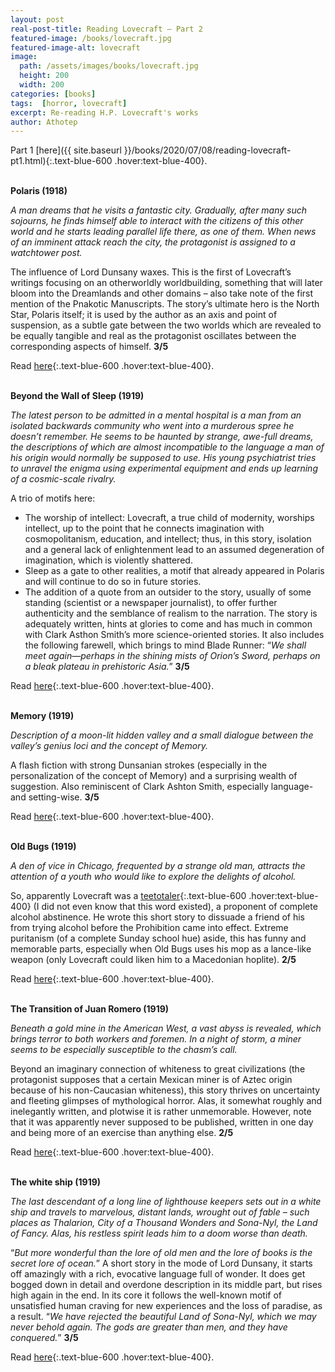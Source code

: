 ```yaml
---
layout: post
real-post-title: Reading Lovecraft – Part 2
featured-image: /books/lovecraft.jpg
featured-image-alt: lovecraft
image:
  path: /assets/images/books/lovecraft.jpg
  height: 200
  width: 200
categories: [books]
tags:  [horror, lovecraft]
excerpt: Re-reading H.P. Lovecraft's works
author: Athotep
---
```


Part 1 [here]({{ site.baseurl }}/books/2020/07/08/reading-lovecraft-pt1.html){:.text-blue-600 .hover:text-blue-400}.  
<br>

**Polaris (1918)**

*A man dreams that he visits a fantastic city. Gradually, after many such sojourns, he finds himself able to interact with the citizens of this other world and he starts leading parallel life there, as one of them. When news of an imminent attack reach the city, the protagonist is assigned to a watchtower post.*

The influence of Lord Dunsany waxes. This is the first of Lovecraft’s writings focusing on an otherworldly worldbuilding, something that will later bloom into the Dreamlands and other domains – also take note of the first mention of the Pnakotic Manuscripts. The story’s ultimate hero is the North Star, Polaris itself; it is used by the author as an axis and point of suspension, as a subtle gate between the two worlds which are revealed to be equally tangible and real as the protagonist oscillates between the corresponding aspects of himself. **3/5**

Read [here](https://www.hplovecraft.com/writings/texts/fiction/p.aspx){:.text-blue-600 .hover:text-blue-400}.  
<br>

**Beyond the Wall of Sleep (1919)**

*The latest person to be admitted in a mental hospital is a man from an isolated backwards community who went into a murderous spree he doesn’t remember. He seems to be haunted by strange, awe-full dreams, the descriptions of which are almost incompatible to the language a man of his origin would normally be supposed to use. His young psychiatrist tries to unravel the enigma using experimental equipment and ends up learning of a cosmic-scale rivalry.*

 A trio of motifs here: 
* The worship of intellect: Lovecraft, a true child of modernity, worships intellect, up to the point that he connects imagination with cosmopolitanism, education, and intellect; thus, in this story, isolation and a general lack of enlightenment lead to an assumed degeneration of imagination, which is violently shattered. 
* Sleep as a gate to other realities, a motif that already appeared in Polaris and will continue to do so in future stories.
* The addition of a quote from an outsider to the story, usually of some standing (scientist or a newspaper journalist), to offer further authenticity and the semblance of realism to the narration.
The story is adequately written, hints at glories to come and has much in common with Clark Asthon Smith’s more science-oriented stories. It also includes the following farewell, which brings to mind Blade Runner: “*We shall meet again—perhaps in the shining mists of Orion’s Sword, perhaps on a bleak plateau in prehistoric Asia.*” **3/5**

Read [here](https://www.hplovecraft.com/writings/texts/fiction/bws.aspx){:.text-blue-600 .hover:text-blue-400}.  
<br>

**Memory (1919)**

*Description of a moon-lit hidden valley and a small dialogue between the valley’s genius loci and the concept of Memory.*

A flash fiction with strong Dunsanian strokes (especially in the personalization of the concept of Memory) and a surprising wealth of suggestion. Also reminiscent of Clark Ashton Smith, especially language- and setting-wise. **3/5**

Read [here](https://www.hplovecraft.com/writings/texts/fiction/m.aspx){:.text-blue-600 .hover:text-blue-400}.  
<br>

**Old Bugs (1919)**

*A den of vice in Chicago, frequented by a strange old man, attracts the attention of a youth who would like to explore the delights of alcohol.*

So, apparently Lovecraft was a [teetotaler](https://en.wikipedia.org/wiki/Teetotalism){:.text-blue-600 .hover:text-blue-400} (I did not even know that this word existed), a proponent of complete alcohol abstinence. He wrote this short story to dissuade a friend of his from trying alcohol before the Prohibition came into effect. Extreme puritanism (of a complete Sunday school hue) aside, this has funny and memorable parts, especially when Old Bugs uses his mop as a lance-like weapon (only Lovecraft could liken him to a Macedonian hoplite). **2/5**

Read [here](https://www.hplovecraft.com/writings/texts/fiction/ob.aspx){:.text-blue-600 .hover:text-blue-400}.  
<br>

**The Transition of Juan Romero (1919)**

*Beneath a gold mine in the American West, a vast abyss is revealed, which brings terror to both workers and foremen. In a night of storm, a miner seems to be especially susceptible to the chasm’s call.*

Beyond an imaginary connection of whiteness to great civilizations (the protagonist supposes that a certain Mexican miner is of Aztec origin because of his non-Caucasian whiteness), this story thrives on uncertainty and fleeting glimpses of mythological horror. Alas, it somewhat roughly and inelegantly written, and plotwise it is rather unmemorable. However, note that it was apparently never supposed to be published, written in one day and being more of an exercise than anything else. **2/5**

Read [here](https://www.hplovecraft.com/writings/texts/fiction/tjr.aspx){:.text-blue-600 .hover:text-blue-400}.  
<br>

**The white ship (1919)**

*The last descendant of a long line of lighthouse keepers sets out in a white ship and travels to marvelous, distant lands, wrought out of fable – such places as Thalarion, City of a Thousand Wonders and Sona-Nyl, the Land of Fancy. Alas, his restless spirit leads him to a doom worse than death.*

“*But more wonderful than the lore of old men and the lore of books is the secret lore of ocean.*” A short story in the mode of Lord Dunsany, it starts off amazingly with a rich, evocative language full of wonder. It does get bogged down in detail and overdone description in its middle part, but rises high again in the end. In its core it follows the well-known motif of unsatisfied human craving for new experiences and the loss of paradise, as a result. “*We have rejected the beautiful Land of Sona-Nyl, which we may never behold again. The gods are greater than men, and they have conquered.*” **3/5**

Read [here](https://www.hplovecraft.com/writings/texts/fiction/ws.aspx){:.text-blue-600 .hover:text-blue-400}.